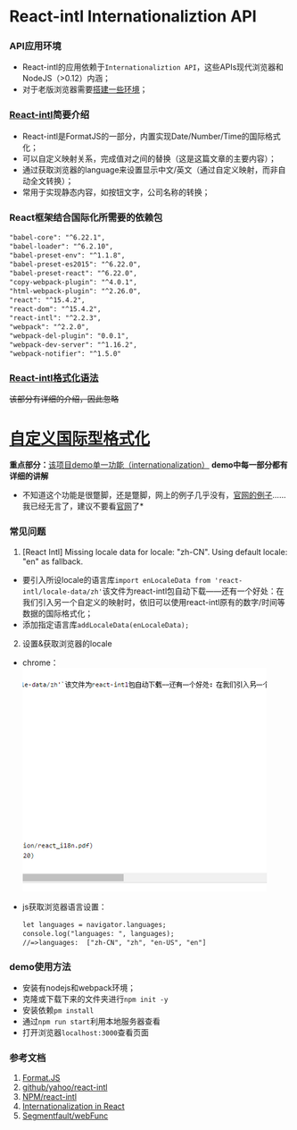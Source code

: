 # React-intl Internationaliztion API

### API应用环境
* React-intl的应用依赖于`Internationaliztion API`，这些APIs现代浏览器和NodeJS（>0.12）内涵；
* 对于老版浏览器需要[搭建一些环境](http://formatjs.io/guides/runtime-environments/)；

### [React-intl](http://formatjs.io/react/v1/)简要介绍
* React-intl是FormatJS的一部分，内置实现Date/Number/Time的国际格式化；
* 可以自定义映射关系，完成值对之间的替换（这是这篇文章的主要内容）；
* 通过获取浏览器的language来设置显示中文/英文（通过自定义映射，而非自动全文转换）；
* 常用于实现静态内容，如按钮文字，公司名称的转换；

### React框架结合国际化所需要的依赖包
    "babel-core": "^6.22.1",
    "babel-loader": "^6.2.10",
    "babel-preset-env": "^1.1.8",
    "babel-preset-es2015": "^6.22.0",
    "babel-preset-react": "^6.22.0",
    "copy-webpack-plugin": "^4.0.1",
    "html-webpack-plugin": "^2.26.0",
    "react": "^15.4.2",
    "react-dom": "^15.4.2",
    "react-intl": "^2.2.3",
    "webpack": "^2.2.0",
    "webpack-del-plugin": "0.0.1",
    "webpack-dev-server": "^1.16.2",
    "webpack-notifier": "^1.5.0"
	
### [React-intl格式化语法](http://formatjs.io/guides/message-syntax/)
~~该部分有详细的介绍，因此忽略~~

# [自定义国际型格式化](http://formatjs.io/react/v1/#formatted-message)
**重点部分：**[该项目demo单一功能（internationalization）](https://github.com/mihuartuanr/React-i18n)    **demo中每一部分都有详细的讲解**
* 不知道这个功能是很蹩脚，还是蹩脚，网上的例子几乎没有，[官网的例子](https://github.com/yahoo/react-intl/tree/master/examples/)……我已经无言了，建议不要看[官网](https://github.com/yahoo/react-intl/)了*


### 常见问题
1. [React Intl] Missing locale data for locale: "zh-CN". Using default locale: "en" as fallback.


* 要引入所设locale的语言库`import enLocaleData from 'react-intl/locale-data/zh'`该文件为react-intl包自动下载——还有一个好处：在我们引入另一个自定义的映射时，依旧可以使用react-intl原有的数字/时间等数据的国际格式化；
 * 添加指定语言库`addLocaleData(enLocaleData);`

2. 设置&获取浏览器的locale
  * chrome：
  ![chrome设置——高级设置——语言和输入设置](https://github.com/mihuartuanr/React-i18n/blob/master/app/src/images/Readme.gif)
  * js获取浏览器语言设置：

		let languages = navigator.languages;
		console.log("languages: ", languages);
		//=>languages:  ["zh-CN", "zh", "en-US", "en"]
    
    

### demo使用方法
* 安装有nodejs和webpack环境；
* 克隆或下载下来的文件夹进行`npm init -y`
* 安装依赖`pm install`
* 通过`npm run start`利用本地服务器查看
* 打开浏览器`localhost:3000`查看页面

### 参考文档
1. [Format.JS](http://formatjs.io/)
2. [github/yahoo/react-intl](https://github.com/yahoo/react-intl/)
3. [NPM/react-intl](https://www.npmjs.com/package/react-intl)
4. [Internationalization in React](https://www.ogi-it.com/presentation/react_i18n.pdf)
5. [Segmentfault/webFunc](https://segmentfault.com/a/1190000005824920)
